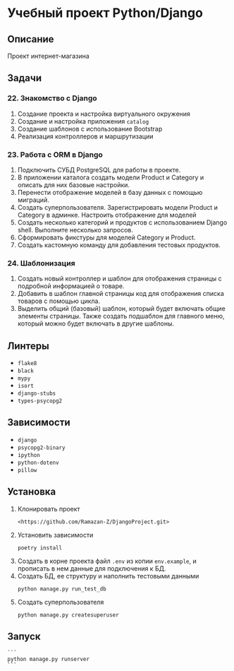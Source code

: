 # Учебный проект Python/Django
## Описание
Проект интернет-магазина
## Задачи
### 22. Знакомство с Django
1. Создание проекта и настройка виртуального окружения
2. Создание и настройка приложения `catalog`
3. Создание шаблонов с использование Bootstrap
4. Реализация контроллеров и маршрутизации
### 23. Работа с ORM в Django
1. Подключить СУБД PostgreSQL для работы в проекте.
2. В приложении каталога создать модели Product и Category
	и описать для них базовые настройки.
3. Перенести отображение моделей в базу данных с помощью миграций.
4. Создать суперпользователя. Зарегистрировать модели Product и Category
	в админке. Настроить отображение для моделей
5. Создать несколько категорий и продуктов с использованием Django shell.
	Выполните несколько запросов.
6. Сформировать фикстуры для моделей Category и Product.
7. Создать кастомную команду для добавления тестовых продуктов.
### 24. Шаблонизация
1. Создать новый контроллер и шаблон для отображения страницы с подробной информацией о товаре.
2. Добавить в шаблон главной страницы код для отображения списка товаров с помощью цикла.
3. Выделить общий (базовый) шаблон, который будет включать общие элементы страницы.
	Также создать подшаблон для главного меню, который можно будет включать в другие шаблоны. 
## Линтеры
* `flake8`
* `black`
* `mypy`
* `isort`
* `django-stubs`
* `types-psycopg2`
## Зависимости
* `django`
* `psycopg2-binary`
* `ipython`
* `python-dotenv`
* `pillow`
## Установка
1. Клонировать проект
	```
	<https://github.com/Ramazan-Z/DjangoProject.git>
	```
2. Установить зависимости
	```
	poetry install
	```
3. Создать в корне проекта файл `.env` из  копии `env.example`,
	и прописать в нем данные для подключения к БД.
4. Создать БД, ее структуру и наполнить тестовыми данными
	```
	python manage.py run_test_db
	```
5. Создать суперпользователя
	```
	python manage.py createsuperuser
	```
## Запуск
	```
	python manage.py runserver
	```
